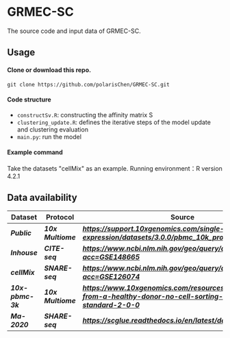 # GRMEC-SC
The source code and input data of GRMEC-SC.

## Usage
#### Clone or download this repo.
```
git clone https://github.com/polarisChen/GRMEC-SC.git
```

#### Code structure
- ```constructSv.R```: constructing the affinity matrix S
- ```clustering_update.R```: defines the iterative steps of the model update and clustering evaluation
- ```main.py```: run the model


#### Example command
Take the datasets "cellMix" as an example.
Running environment：R version 4.2.1


## Data availability
|  Dataset              | Protocol   | Source |
| --------------------------- | ----------------------- | ----------------------- |
| ***Public***             | ***10x Multiome***      | ***https://support.10xgenomics.com/single-cell-gene-expression/datasets/3.0.0/pbmc_10k_protein_v3*** |
| ***Inhouse***          | ***CITE-seq***      | ***https://www.ncbi.nlm.nih.gov/geo/query/acc.cgi?acc=GSE148665***     |
| ***cellMix***              | ***SNARE-seq***           | ***https://www.ncbi.nlm.nih.gov/geo/query/acc.cgi?acc=GSE126074*** |
| ***10x-pbmc-3k***             | ***10x Multiome*** | ***https://www.10xgenomics.com/resources/datasets/pbmc-from-a-healthy-donor-no-cell-sorting-3-k-1-standard-2-0-0***        |
| ***Ma-2020***             | ***SHARE-seq*** | ***https://scglue.readthedocs.io/en/latest/data.html***        |
